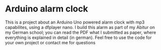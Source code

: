 # Arduino alarm clock
This is a project about an Arduino Uno powered alarm clock with mp3 capabilites, using a dfplayer nano.
I build this alarm as part of my Abitur on my German school; you can read the PDF what I submitted as paper,
where everything is explained in detail (in german). 
Feel free to use the code for your own project or contact me for questions
